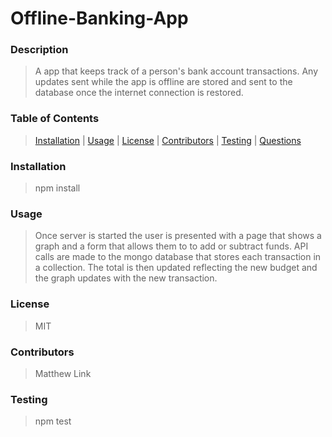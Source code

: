 # Offline-Banking-App

### Description
>A app that keeps track of a person's bank account transactions. Any updates sent while the app is offline are stored and sent to the database once the internet connection is restored. 


### Table of Contents 
>[Installation](###Installation) | [Usage](###Usage) | [License](###License) | [Contributors](###Contributors) | [Testing](###Testing) | [Questions](###Questions)
        

### Installation
>npm install


### Usage
>Once server is started the user is presented with a page that shows a graph and a form that allows them to to add or subtract funds. API calls are made to the mongo database that stores each transaction in a collection. The total is then updated reflecting the new budget and the graph updates with the new transaction.


### License
>MIT


### Contributors
>Matthew Link


### Testing
>npm test

